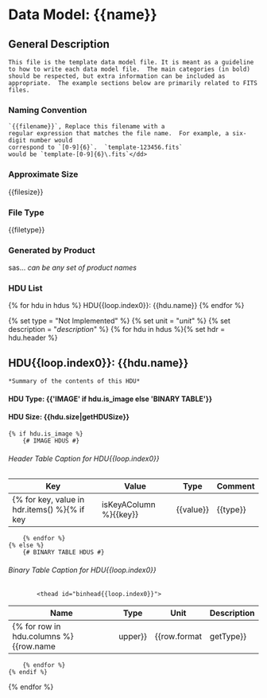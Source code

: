 # Data Model: {{name}}

## General Description

    This file is the template data model file. It is meant as a guideline
    to how to write each data model file.  The main categories (in bold)
    should be respected, but extra information can be included as
    appropriate.  The example sections below are primarily related to FITS files.

### Naming Convention
    `{{filename}}`, Replace this filename with a
    regular expression that matches the file name.  For example, a six-digit number would
    correspond to `[0-9]{6}`.  `template-123456.fits`
    would be `template-[0-9]{6}\.fits`</dd>

### Approximate Size
{{filesize}}

### File Type
{{filetype}}

### Generated by Product
sas... *can be any set of product names*

### HDU List
{% for hdu in hdus %}
HDU{{loop.index0}}: {{hdu.name}}
{% endfor %}

{% set type = "Not Implemented" %}
{% set unit = "*unit*" %}
{% set description = "*description*" %}
{% for hdu in hdus %}{% set hdr = hdu.header %}

## HDU{{loop.index0}}: {{hdu.name}}
    *Summary of the contents of this HDU*

#### HDU Type: {{'IMAGE' if hdu.is_image else 'BINARY TABLE'}}
#### HDU Size: {{hdu.size|getHDUSize}}

    {% if hdu.is_image %}
        {# IMAGE HDUS #}
###### Header Table Caption for HDU{{loop.index0}}
Key | Value | Type | Comment
--- | --- | --- | ---
        {% for key, value in hdr.items() %}{% if key|isKeyAColumn %}{{key}} | {{value}} | {{type}} | {{hdr.comments[key]}}{% endif %}
        {% endfor %}
    {% else %}
        {# BINARY TABLE HDUS #}
###### Binary Table Caption for HDU{{loop.index0}}
            <thead id="binhead{{loop.index0}}">
Name | Type | Unit | Description
--- | --- | --- | ---
        {% for row in hdu.columns %}{{row.name|upper}} | {{row.format|getType}} | {{ unit }} | {{description }}
        {% endfor %}
    {% endif %}
{% endfor %}
